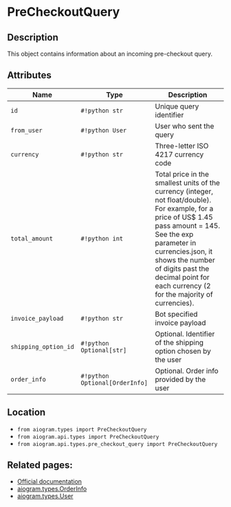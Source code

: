 # PreCheckoutQuery

## Description

This object contains information about an incoming pre-checkout query.


## Attributes

| Name | Type | Description |
| - | - | - |
| `id` | `#!python str` | Unique query identifier |
| `from_user` | `#!python User` | User who sent the query |
| `currency` | `#!python str` | Three-letter ISO 4217 currency code |
| `total_amount` | `#!python int` | Total price in the smallest units of the currency (integer, not float/double). For example, for a price of US$ 1.45 pass amount = 145. See the exp parameter in currencies.json, it shows the number of digits past the decimal point for each currency (2 for the majority of currencies). |
| `invoice_payload` | `#!python str` | Bot specified invoice payload |
| `shipping_option_id` | `#!python Optional[str]` | Optional. Identifier of the shipping option chosen by the user |
| `order_info` | `#!python Optional[OrderInfo]` | Optional. Order info provided by the user |



## Location

- `from aiogram.types import PreCheckoutQuery`
- `from aiogram.api.types import PreCheckoutQuery`
- `from aiogram.api.types.pre_checkout_query import PreCheckoutQuery`

## Related pages:

- [Official documentation](https://core.telegram.org/bots/api#precheckoutquery)
- [aiogram.types.OrderInfo](../types/order_info.md)
- [aiogram.types.User](../types/user.md)
